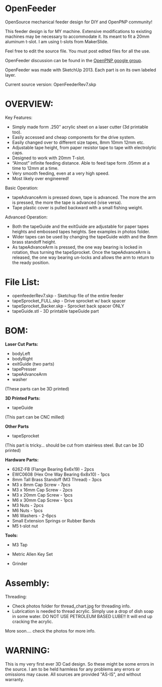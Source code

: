 ﻿# OpenFeeder
OpenSource mechanical feeder design for DIY and OpenPNP community!

This feeder design is for MY machine. Extensive modifications to existing machines may be necessary to accommodate it. Its meant to fit a 20mm aluminum t-slot. I am using t-slots from MakerSlide. 

Feel free to edit the source file. You must post edited files for all the use.

OpenFeeder discussion can be found in the [OpenPNP google group](https://groups.google.com/forum/#!forum/openpnp).

OpenFeeder was made with SketchUp 2013. Each part is on its own labeled layer.

Current source version: OpenFeederRev7.skp


# OVERVIEW:

Key Features:
* Simply made form .250″ acrylic sheet on a laser cutter (3d printable too).
* Easily accessed and cheap components for the drive system.
* Easily changed over to different size tapes, 8mm 10mm 12mm etc.
* Adjustable tape height, from paper resistor tape to tape with electrolytic caps.
* Designed to work with 20mm T-slot.
* “Almost” infinite feeding distance. Able to feed tape form .05mm at a time to 12mm at a time.
* Very smooth feeding, even at a very high speed.
* Most likely over engineered!


Basic Operation: 
* tapeAdvanceArm is pressed down, tape is advanced. The more the arm is pressed, the more the tape is advanced (vise versa).
* Tape plastic cover is pulled backward with a small fishing weight.


Advanced Operation: 
* Both the tapeGuide and the exitGuide are adjustable for paper tapes heights and embossed tapes heights. See examples in photos folder.
* Wider tapes can be used by changing the tapeGuide width and the 8mm brass standoff height.
* As tapeAdvanceArm is pressed, the one way bearing is locked in rotation, thus turning the tapeSprocket. Once the tapeAdvanceArm is released, the one way bearing un-locks and allows the arm to return to the ready position. 


# File List:

* openfeederRev7.skp - Sketchup file of the entire feeder
* tapeSprocket_FULL.skp  - Drive sprocket w/ back spacer
* tapeSprocket_Backer.skp  - Sprocket back spacer ONLY
* tapeGuide.stl  - 3D printable tapeGuide part


# BOM:

**Laser Cut Parts:**
* bodyLeft
* bodyRight
* exitGuide (two parts)
* tapePresser
* tapeAdvanceArm
* washer

(These parts can be 3D printed)

**3D Printed Parts:**
* tapeGuide

(This part can be CNC milled)

**Other Parts**
* tapeSprocket

(This part is tricky… should be cut from stainless steel. But can be 3D printed)


**Hardware Parts:**
* 626Z-FB (Flange Bearing 6x6x19) - 2pcs
* EWC0608 (Hex One Way Bearing 6x8x10)  - 1pcs
* 8mm Tall Brass Standoff (M3 Thread) - 3pcs
* M3 x 8mm Cap Screw - 7pcs
* M3 x 16mm Cap Screw - 2pcs
* M3 x 20mm Cap Screw - 1pcs
* M6 x 30mm Cap Screw - 1pcs
* M3 Nuts  -  2pcs
* M6 Nuts  -  1pcs
* M6 Washers  -  2-6pcs
* Small Extension Springs or Rubber Bands
* M5 t-slot nut

**Tools:**

* M3 Tap 

* Metric Allen Key Set

* Grinder


# Assembly:

Threading:
* Check photos folder for thread_chart.jpg for threading info.
* Lubrication is needed to thread acrylic. Simply use a drop of dish soap in some water. DO NOT USE PETROLEUM BASED LUBE!! It will end up cracking the acrylic.


More soon.... check the photos for more info.


# WARNING:

This is my very first ever 3D Cad design. So these might be some errors in the source. I am to be held harmless for any problems any errors or omissions may cause. All sources are provided "AS-IS", and without warranty.











 

